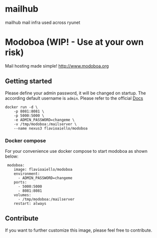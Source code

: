 # mailhub
mailhub mail infra used across ryunet

# Modoboa (WIP! - Use at your own risk)
Mail hosting made simple! http://www.modoboa.org

## Getting started
Please define your admin password, it will be changed on startup. The according default username is `admin`. Please refer to the official [Docs](http://www.modoboa.org) 

```
docker run -d \
    -p 8081:8081 \
    -p 5000:5000 \
    -e ADMIN_PASSWORD=changeme \
    -v /tmp/modoboa:/mailserver \
    --name nexus3 flavioaiello/modoboa
``` 

### Docker compose 
For your convenience use docker compose to start modoboa as shown below:

```
 modoboa:
    image: flavioaiello/modoboa
    environment:
      - ADMIN_PASSWORD=changeme
    ports:
      - 5000:5000
      - 8081:8081
    volumes:
      - /tmp/modoboa:/mailserver
    restart: always
```

## Contribute
If you want to further customize this image, please feel free to contribute.



